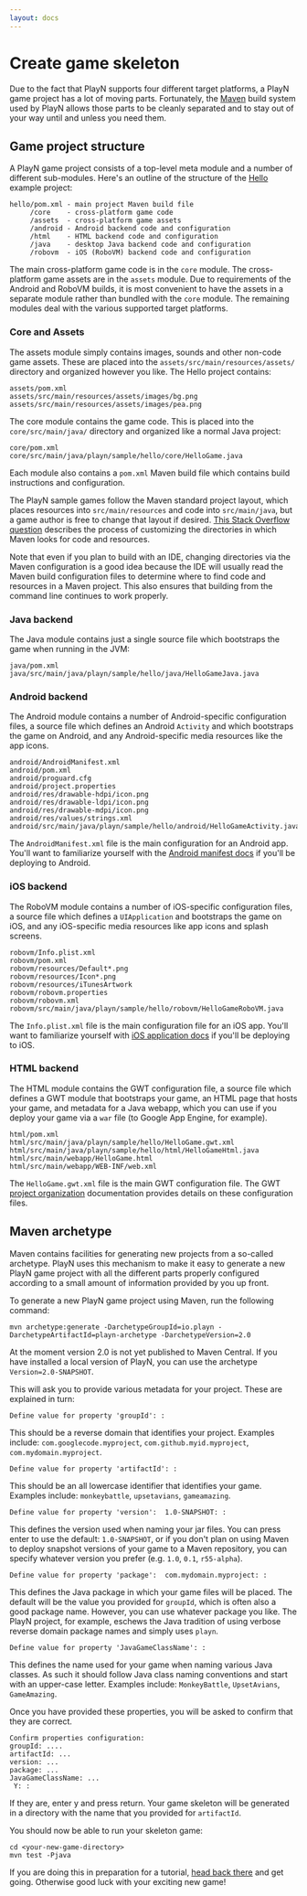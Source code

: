 ```yaml
---
layout: docs
---
```


# Create game skeleton

Due to the fact that PlayN supports four different target platforms, a PlayN game project has a lot
of moving parts. Fortunately, the [Maven] build system used by PlayN allows those parts to be
cleanly separated and to stay out of your way until and unless you need them.

## Game project structure

A PlayN game project consists of a top-level meta module and a number of different sub-modules.
Here's an outline of the structure of the [Hello] example project:

```
hello/pom.xml - main project Maven build file
     /core    - cross-platform game code
     /assets  - cross-platform game assets
     /android - Android backend code and configuration
     /html    - HTML backend code and configuration
     /java    - desktop Java backend code and configuration
     /robovm  - iOS (RoboVM) backend code and configuration
```

The main cross-platform game code is in the `core` module. The cross-platform game assets are in
the `assets` module. Due to requirements of the Android and RoboVM builds, it is most convenient to
have the assets in a separate module rather than bundled with the `core` module. The remaining
modules deal with the various supported target platforms.

### Core and Assets

The assets module simply contains images, sounds and other non-code game assets. These are placed
into the `assets/src/main/resources/assets/` directory and organized however you like. The Hello
project contains:

```
assets/pom.xml
assets/src/main/resources/assets/images/bg.png
assets/src/main/resources/assets/images/pea.png
```

The core module contains the game code. This is placed into the `core/src/main/java/` directory
and organized like a normal Java project:

```
core/pom.xml
core/src/main/java/playn/sample/hello/core/HelloGame.java
```

Each module also contains a `pom.xml` Maven build file which contains build instructions and
configuration.

The PlayN sample games follow the Maven standard project layout, which places resources into
`src/main/resources` and code into `src/main/java`, but a game author is free to change that layout
if desired. [This Stack Overflow question] describes the process of customizing the directories in
which Maven looks for code and resources.

Note that even if you plan to build with an IDE, changing directories via the Maven configuration
is a good idea because the IDE will usually read the Maven build configuration files to determine
where to find code and resources in a Maven project. This also ensures that building from the
command line continues to work properly.

### Java backend

The Java module contains just a single source file which bootstraps the game when running in the
JVM:

```
java/pom.xml
java/src/main/java/playn/sample/hello/java/HelloGameJava.java
```

### Android backend

The Android module contains a number of Android-specific configuration files, a source file which
defines an Android `Activity` and which bootstraps the game on Android, and any Android-specific
media resources like the app icons.

```
android/AndroidManifest.xml
android/pom.xml
android/proguard.cfg
android/project.properties
android/res/drawable-hdpi/icon.png
android/res/drawable-ldpi/icon.png
android/res/drawable-mdpi/icon.png
android/res/values/strings.xml
android/src/main/java/playn/sample/hello/android/HelloGameActivity.java
```

The `AndroidManifest.xml` file is the main configuration for an Android app. You'll want to
familiarize yourself with the [Android manifest docs] if you'll be deploying to Android.

### iOS backend

The RoboVM module contains a number of iOS-specific configuration files, a source file which
defines a `UIApplication` and bootstraps the game on iOS, and any iOS-specific media resources like
app icons and splash screens.

```
robovm/Info.plist.xml
robovm/pom.xml
robovm/resources/Default*.png
robovm/resources/Icon*.png
robovm/resources/iTunesArtwork
robovm/robovm.properties
robovm/robovm.xml
robovm/src/main/java/playn/sample/hello/robovm/HelloGameRoboVM.java
```

The `Info.plist.xml` file is the main configuration file for an iOS app. You'll want to
familiarize yourself with [iOS application docs] if you'll be deploying to iOS.

### HTML backend

The HTML module contains the GWT configuration file, a source file which defines a GWT module that
bootstraps your game, an HTML page that hosts your game, and metadata for a Java webapp, which you
can use if you deploy your game via a `war` file (to Google App Engine, for example).

```
html/pom.xml
html/src/main/java/playn/sample/hello/HelloGame.gwt.xml
html/src/main/java/playn/sample/hello/html/HelloGameHtml.java
html/src/main/webapp/HelloGame.html
html/src/main/webapp/WEB-INF/web.xml
```

The `HelloGame.gwt.xml` file is the main GWT configuration file. The GWT [project organization]
documentation provides details on these configuration files.

## Maven archetype

Maven contains facilities for generating new projects from a so-called archetype. PlayN uses this
mechanism to make it easy to generate a new PlayN game project with all the different parts
properly configured according to a small amount of information provided by you up front.

To generate a new PlayN game project using Maven, run the following command:

```
mvn archetype:generate -DarchetypeGroupId=io.playn -DarchetypeArtifactId=playn-archetype -DarchetypeVersion=2.0
```

At the moment version 2.0 is not yet published to Maven Central. If you have installed a local
version of PlayN, you can use the archetype ```Version=2.0-SNAPSHOT```.

This will ask you to provide various metadata for your project. These are explained in turn:

```
Define value for property 'groupId': :
```

This should be a reverse domain that identifies your project. Examples include:
`com.googlecode.myproject`, `com.github.myid.myproject`, `com.mydomain.myproject`.

```
Define value for property 'artifactId': :
```

This should be an all lowercase identifier that identifies your game. Examples include:
`monkeybattle`, `upsetavians`, `gameamazing`.

```
Define value for property 'version':  1.0-SNAPSHOT: :
```

This defines the version used when naming your jar files. You can press enter to use the default:
`1.0-SNAPSHOT`, or if you don't plan on using Maven to deploy snapshot versions of your game to a
Maven repository, you can specify whatever version you prefer (e.g. `1.0`, `0.1`, `r55-alpha`).

```
Define value for property 'package':  com.mydomain.myproject: :
```

This defines the Java package in which your game files will be placed. The default will be the
value you provided for `groupId`, which is often also a good package name. However, you can use
whatever package you like. The PlayN project, for example, eschews the Java tradition of using
verbose reverse domain package names and simply uses `playn`.

```
Define value for property 'JavaGameClassName': :
```

This defines the name used for your game when naming various Java classes. As such it should follow
Java class naming conventions and start with an upper-case letter. Examples include:
`MonkeyBattle`, `UpsetAvians`, `GameAmazing`.

Once you have provided these properties, you will be asked to confirm that they are correct.

```
Confirm properties configuration:
groupId: ....
artifactId: ...
version: ...
package: ...
JavaGameClassName: ...
 Y: :
```

If they are, enter y and press return. Your game skeleton will be generated in a directory with the
name that you provided for `artifactId`.

You should now be able to run your skeleton game:

```
cd <your-new-game-directory>
mvn test -Pjava
```

If you are doing this in preparation for a tutorial, [head back there](index.html#tutorials) and get
going. Otherwise good luck with your exciting new game!

[Android manifest docs]: https://developer.android.com/guide/topics/manifest/manifest-intro.html
[Hello]: http://github.com/playn/playn-samples/tree/master/hello
[Maven]: http://maven.apache.org/
[This Stack Overflow question]: http://stackoverflow.com/questions/4955359/changing-the-maven-structure-src-java-to-src-javasource
[iOS application docs]: https://developer.apple.com/library/ios/documentation/iPhone/Conceptual/iPhoneOSProgrammingGuide/Introduction/Introduction.html
[project organization]: http://www.gwtproject.org/doc/latest/DevGuideOrganizingProjects.html
